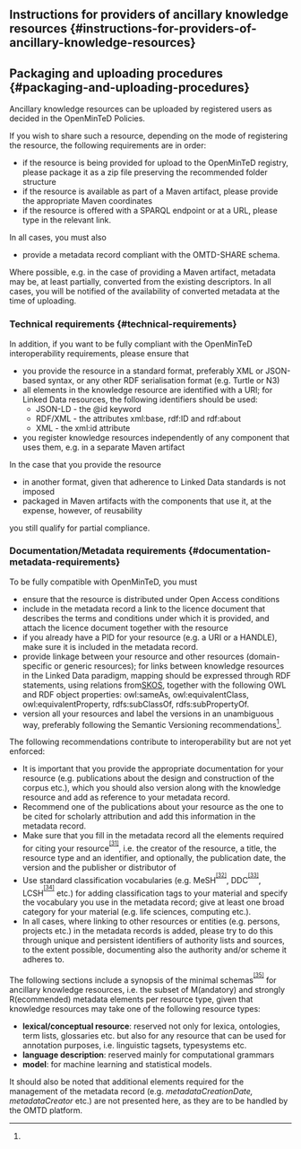 ## Instructions for providers of ancillary knowledge resources {#instructions-for-providers-of-ancillary-knowledge-resources}

<!-- toc -->
## Packaging and uploading procedures {#packaging-and-uploading-procedures}

Ancillary knowledge resources can be uploaded by registered users as decided in the OpenMinTeD Policies.

If you wish to share such a resource, depending on the mode of registering the resource, the following requirements are in order:

*   if the resource is being provided for upload to the OpenMinTeD registry, please package it as a zip file preserving the recommended folder structure
*   if the resource is available as part of a Maven artifact, please provide the appropriate Maven coordinates
*   if the resource is offered with a SPARQL endpoint or at a URL, please type in the relevant link.

In all cases, you must also

*   provide a metadata record compliant with the OMTD-SHARE schema.

Where possible, e.g. in the case of providing a Maven artifact, metadata may be, at least partially, converted from the existing descriptors. In all cases, you will be notified of the availability of converted metadata at the time of uploading.

### ​Technical requirements {#technical-requirements}

In addition, if you want to be fully compliant with the OpenMinTeD interoperability requirements, please ensure that

*   you provide the resource in a standard format, preferably XML or JSON-based syntax, or any other RDF serialisation format (e.g. Turtle or N3)
*   all elements in the knowledge resource are identified with a URI; for Linked Data resources, the following identifiers should be used:
    *   JSON-LD - the @id keyword
    *   RDF/XML - the attributes xml:base, rdf:ID and rdf:about
    *   XML - the xml:id attribute
*   you register knowledge resources independently of any component that uses them, e.g. in a separate Maven artifact

In the case that you provide the resource

*   in another format, given that adherence to Linked Data standards is not imposed
*   packaged in Maven artifacts with the components that use it, at the expense, however, of reusability

you still qualify for partial compliance.

### ​Documentation/Metadata requirements {#documentation-metadata-requirements}

To be fully compatible with OpenMinTeD, you must

*   ensure that the resource is distributed under Open Access conditions
*   include in the metadata record a link to the licence document that describes the terms and conditions under which it is provided, and attach the licence document together with the resource
*   if you already have a PID for your resource (e.g. a URI or a HANDLE), make sure it is included in the metadata record.
*   provide linkage between your resource and other resources (domain-specific or generic resources); for links between knowledge resources in the Linked Data paradigm, mapping should be expressed through RDF statements, using relations from[SKOS](https://www.w3.org/2004/02/skos/), together with the following OWL and RDF object properties: owl:sameAs, owl:equivalentClass, owl:equivalentProperty, rdfs:subClassOf, rdfs:subPropertyOf.
*   version all your resources and label the versions in an unambiguous way, preferably following the Semantic Versioning recommendations[^30].

The following recommendations contribute to interoperability but are not yet enforced:

*   It is important that you provide the appropriate documentation for your resource (e.g. publications about the design and construction of the corpus etc.), which you should also version along with the knowledge resource and add as reference to your metadata record.
*   Recommend one of the publications about your resource as the one to be cited for scholarly attribution and add this information in the metadata record.
*   Make sure that you fill in the metadata record all the elements required for citing your resource<sup><sup id="916464963798167-footnote-ref-31"><a href="#916464963798167-footnote-31">[31]</a></sup></sup>, i.e. the creator of the resource, a title, the resource type and an identifier, and optionally, the publication date, the version and the publisher or distributor of
*   Use standard classification vocabularies (e.g. MeSH<sup><sup id="916464963798167-footnote-ref-32"><a href="#916464963798167-footnote-32">[32]</a></sup></sup>, DDC<sup><sup id="916464963798167-footnote-ref-33"><a href="#916464963798167-footnote-33">[33]</a></sup></sup>, LCSH<sup><sup id="916464963798167-footnote-ref-34"><a href="#916464963798167-footnote-34">[34]</a></sup></sup> etc.) for adding classification tags to your material and specify the vocabulary you use in the metadata record; give at least one broad category for your material (e.g. life sciences, computing etc.).
*   In all cases, where linking to other resources or entities (e.g. persons, projects etc.) in the metadata records is added, please try to do this through unique and persistent identifiers of authority lists and sources, to the extent possible, documenting also the authority and/or scheme it adheres to.

The following sections include a synopsis of the minimal schemas<sup><sup id="916464963798167-footnote-ref-35"><a href="#916464963798167-footnote-35">[35]</a></sup></sup> for ancillary knowledge resources, i.e. the subset of M(andatory) and strongly R(ecommended) metadata elements per resource type, given that knowledge resources may take one of the following resource types:

*   **lexical/conceptual resource**: reserved not only for lexica, ontologies, term lists, glossaries etc. but also for any resource that can be used for annotation purposes, i.e. linguistic tagsets, typesystems etc.
*   **language description**: reserved mainly for computational grammars
*   **model**: for machine learning and statistical models.

It should also be noted that additional elements required for the management of the metadata record (e.g. _metadataCreationDate, metadataCreator_ etc.) are not presented here, as they are to be handled by the OMTD platform.

[^30]: 

[^31]: For citation, OpenMinTeD endorses the

[^32]: Medical Subject Headings (https://www.nlm.nih.gov/mesh/)

[^33]: Dewey Decimal Classification (https://www.oclc.org/dewey.en.html)

[^34]: Library of Congress Subject Headings (http://id.loc.gov/authorities/subjects.html)

[^35]: The full OMTD-SHARE schema is documented at: